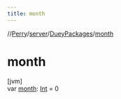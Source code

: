 ```yaml
---
title: month
---
```

//[Perry](../../../index.html)/[server](../index.html)/[DueyPackages](index.html)/[month](month.html)



# month



[jvm]\
var [month](month.html): [Int](https://kotlinlang.org/api/latest/jvm/stdlib/kotlin/-int/index.html) = 0




